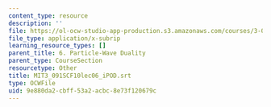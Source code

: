 ```yaml
---
content_type: resource
description: ''
file: https://ol-ocw-studio-app-production.s3.amazonaws.com/courses/3-091sc-introduction-to-solid-state-chemistry-fall-2010/9e880da2cbff53a2acbc8e73f120679c_MIT3_091SCF10lec06_iPOD.vtt
file_type: application/x-subrip
learning_resource_types: []
parent_title: 6. Particle-Wave Duality
parent_type: CourseSection
resourcetype: Other
title: MIT3_091SCF10lec06_iPOD.srt
type: OCWFile
uid: 9e880da2-cbff-53a2-acbc-8e73f120679c
---
```

